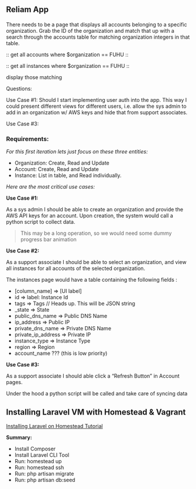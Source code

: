 
<h2>Reliam App</h2>


####


There needs to be a page that displays all accounts belonging to a specific organization.
Grab the ID of the organization and match that up with a search through the accounts table for matching organization integers in that table.

:: get all accounts where $organization == FUHU ::



:: get all instances where $organization == FUHU ::

display those matching 

Questions:

Use Case #1: Should I start implementing user auth into the app.  This way I could present different views for different users, i.e. allow the sys admin to add in an organization w/ AWS keys and hide that from support associates. 

Use Case #3: 


<h3>Requirements:</h3>

<i>For this first iteration lets just focus 
on these three entities:</i>

<ul>
<li>Organization: Create, Read and Update</li>
<li>Account: Create, Read and Update</li>
<li>Instance: List in table, and Read individually.</li>
</ul>

<i>Here are the most critical use cases:</i>

<strong>Use Case #1:</strong>

<p>As a sys admin I should be able to create an organization 
and provide the AWS API keys for an account. Upon creation, 
the system would call a python script to collect data. </p>

<blockquote>This may be a long operation, so we would
 need some dummy progress bar animation</blockquote>

<strong>Use Case #2:</strong>
<p>As a support associate I should be able to select an organization, 
and view all instances for all accounts of the selected organization. </p>

<p>The instances page would have a table 
containing the following fields : </p>

<ul>
	<li>[column_name] => [UI label]</li>
	<li>id   =>  label: Instance Id</li>
	<li>tags  =>  Tags       // Heads up. This will be JSON string</li>
	<li>_state  =>  State</li>
	<li>public_dns_name => Public DNS Name</li>
	<li>ip_address  =>  Public IP</li>             
	<li>private_dns_name  => Private DNS Name</li>
	<li>private_ip_address  => Private IP</li>
	<li>instance_type  =>  Instance Type</li>
	<li>region  =>  Region</li>
	<li>account_name ??? (this is low priority)</li>
</ul>


<strong>Use Case #3:</strong>
<p>As a support associate I should able click a 
“Refresh Button” in Account pages. 
<p>Under the hood a python script will be called 
and take care of syncing data</p>


<h2>Installing Laravel VM with Homestead &amp; Vagrant</h2>

<div><a href="http://laravel.com/docs/4.2/homestead">Installing Laravel on Homestead Tutorial</a></div>

<strong>Summary:</strong>
<ul>
<li>Install Composer</li>
<li>Install Laravel CLI Tool</li>
<li>Run: homestead up</li>
<li>Run: homestead ssh</li>
<li>Run: php artisan migrate</li>
<li>Run: php artisan db:seed</li>
</ul>








